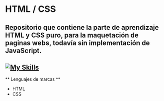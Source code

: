 # HTML / CSS
Repositorio que contiene la parte de aprendizaje HTML y CSS puro, para la maquetación de paginas webs, todavía sin implementación de JavaScript.
---
[![My Skills](https://skillicons.dev/icons?i=html,css)](https://skillicons.dev)
---
** Lenguajes de marcas ** 
- HTML
- CSS
